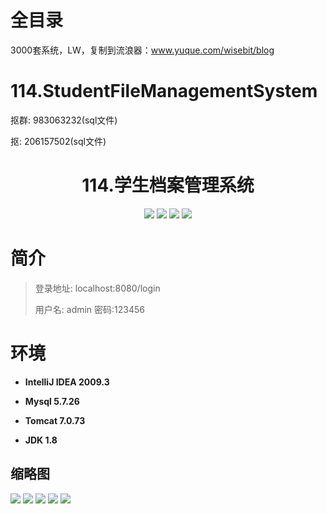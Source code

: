 # 全目录

3000套系统，LW，复制到流浪器：www.yuque.com/wisebit/blog

# 114.StudentFileManagementSystem

<p>抠群: 983063232(sql文件)</p>
<p>抠: 206157502(sql文件)</p>

<p><h1 align="center">114.学生档案管理系统</h1></p>



<p align="center">
	<img src="https://img.shields.io/badge/jdk-1.8-orange.svg"/>
    <img src="https://img.shields.io/badge/springBoot-5.x-lightgrey.svg"/>
    <img src="https://img.shields.io/badge/html-5.x-blue.svg"/>
    <img src="https://img.shields.io/badge/mysql-5.x-yellow.svg"/>
</p>

# 简介
>
> 
> 
> 登录地址: localhost:8080/login
> 
> 用户名: admin  密码:123456
> 




# 环境

- <b>IntelliJ IDEA 2009.3</b>

- <b>Mysql 5.7.26</b>

- <b>Tomcat 7.0.73</b>

- <b>JDK 1.8</b>




## 缩略图

![](https://bitwise.oss-cn-heyuan.aliyuncs.com/2024/9/10/7e6ed9dd-e27b-47da-9986-cc07e4141fb6.png)
![](https://bitwise.oss-cn-heyuan.aliyuncs.com/2024/9/10/c0410802-a982-4221-866a-fdd2db291ce2.png)
![](https://bitwise.oss-cn-heyuan.aliyuncs.com/2024/9/10/0fb4cd37-2a23-4de5-8395-cba0f761bd4e.png)
![](https://bitwise.oss-cn-heyuan.aliyuncs.com/2024/9/10/b4731eb8-7931-4061-8fec-821ef6802244.png)
![](https://bitwise.oss-cn-heyuan.aliyuncs.com/2024/9/10/a7a0a0bf-56ee-4cbf-8851-8ea1fd797cc8.png)



